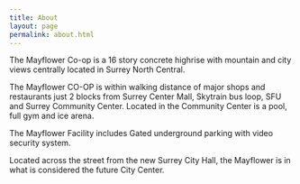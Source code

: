 ```yaml
---
title: About
layout: page
permalink: about.html
---
```


The Mayflower Co-op is a 16 story concrete highrise with mountain and city views centrally located in Surrey North Central. 

The Mayflower CO-OP is within walking distance of  major shops and restaurants just 2 blocks from Surrey Center Mall, Skytrain bus loop, SFU and Surrey Community Center. Located in the Community Center is a  pool, full gym and ice arena. 

The Mayflower Facility includes Gated underground parking with video security system. 

Located across the street from the new Surrey City Hall, the Mayflower is in what is considered the future City Center.